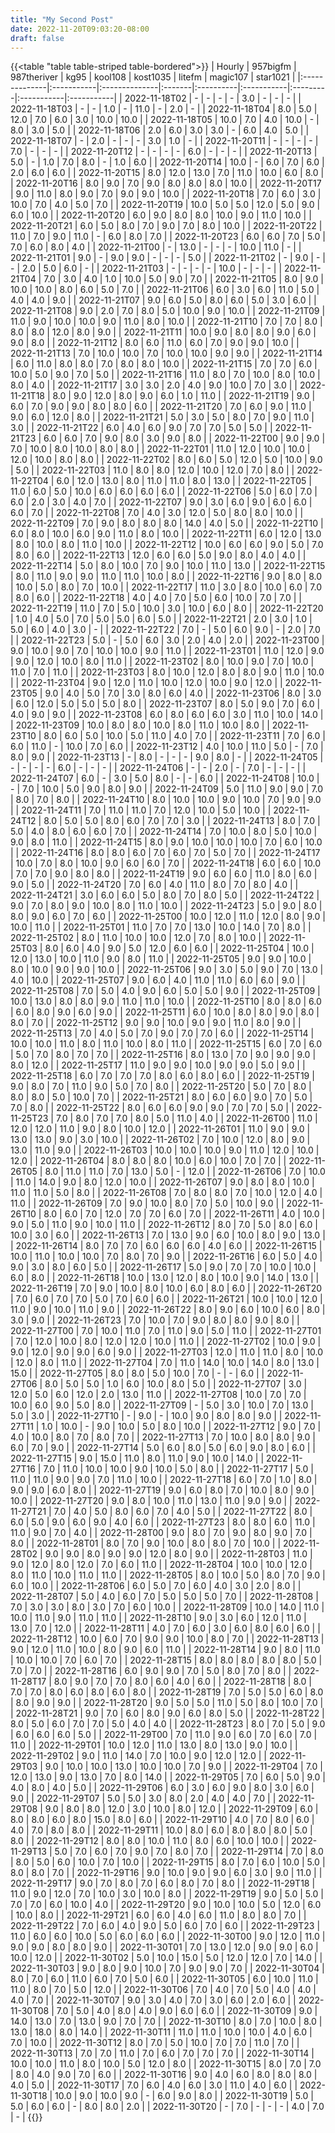 ```yaml
---
title: "My Second Post"
date: 2022-11-20T09:03:20-08:00
draft: false
---
```

{{<table "table table-striped table-bordered">}}
| Hourly        | 957bigfm   | 987theriver   | kg95   | kool108   | kost1035   | litefm   | magic107   | star1021   |
|:--------------|:-----------|:--------------|:-------|:----------|:-----------|:---------|:-----------|:-----------|
| 2022-11-18T02 | -          | -             | -      | -         | 3.0        | -        | -          | -          |
| 2022-11-18T03 | -          | -             | 1.0    | -         | 11.0       | -        | 2.0        | -          |
| 2022-11-18T04 | 8.0        | 5.0           | 12.0   | 7.0       | 6.0        | 3.0      | 10.0       | 10.0       |
| 2022-11-18T05 | 10.0       | 7.0           | 4.0    | 10.0      | -          | 8.0      | 3.0        | 5.0        |
| 2022-11-18T06 | 2.0        | 6.0           | 3.0    | 3.0       | -          | 6.0      | 4.0        | 5.0        |
| 2022-11-18T07 | -          | 2.0           | -      | -         | -          | 3.0      | 1.0        | -          |
| 2022-11-20T11 | -          | -             | -      | -         | 7.0        | -        | -          | -          |
| 2022-11-20T12 | -          | -             | -      | -         | 6.0        | -        | -          | -          |
| 2022-11-20T13 | 5.0        | -             | 1.0    | 7.0       | 8.0        | -        | 1.0        | 6.0        |
| 2022-11-20T14 | 10.0       | -             | 6.0    | 7.0       | 6.0        | 2.0      | 6.0        | 6.0        |
| 2022-11-20T15 | 8.0        | 12.0          | 13.0   | 7.0       | 11.0       | 10.0     | 6.0        | 8.0        |
| 2022-11-20T16 | 8.0        | 9.0           | 7.0    | 9.0       | 8.0        | 8.0      | 8.0        | 10.0       |
| 2022-11-20T17 | 9.0        | 11.0          | 8.0    | 9.0       | 7.0        | 9.0      | 9.0        | 10.0       |
| 2022-11-20T18 | 7.0        | 6.0           | 3.0    | 10.0      | 7.0        | 4.0      | 5.0        | 7.0        |
| 2022-11-20T19 | 10.0       | 5.0           | 5.0    | 12.0      | 5.0        | 9.0      | 6.0        | 10.0       |
| 2022-11-20T20 | 6.0        | 9.0           | 8.0    | 8.0       | 10.0       | 9.0      | 11.0       | 10.0       |
| 2022-11-20T21 | 6.0        | 5.0           | 8.0    | 7.0       | 9.0        | 7.0      | 8.0        | 10.0       |
| 2022-11-20T22 | 11.0       | 7.0           | 9.0    | 11.0      | -          | 6.0      | 8.0        | 7.0        |
| 2022-11-20T23 | 6.0        | 6.0           | 7.0    | 5.0       | 7.0        | 6.0      | 8.0        | 4.0        |
| 2022-11-21T00 | -          | 13.0          | -      | -         | -          | 10.0     | 11.0       | -          |
| 2022-11-21T01 | 9.0        | -             | 9.0    | 9.0       | -          | -        | -          | 5.0        |
| 2022-11-21T02 | -          | 9.0           | -      | -         | 2.0        | 5.0      | 6.0        | -          |
| 2022-11-21T03 | -          | -             | -      | -         | 10.0       | -        | -          | -          |
| 2022-11-21T04 | 7.0        | 3.0           | 4.0    | 1.0       | 10.0       | 5.0      | 9.0        | 7.0        |
| 2022-11-21T05 | 8.0        | 9.0           | 10.0   | 10.0      | 8.0        | 6.0      | 5.0        | 7.0        |
| 2022-11-21T06 | 6.0        | 3.0           | 6.0    | 11.0      | 5.0        | 4.0      | 4.0        | 9.0        |
| 2022-11-21T07 | 9.0        | 6.0           | 5.0    | 8.0       | 6.0        | 5.0      | 3.0        | 6.0        |
| 2022-11-21T08 | 9.0        | 2.0           | 7.0    | 8.0       | 5.0        | 10.0     | 9.0        | 10.0       |
| 2022-11-21T09 | 11.0       | 9.0           | 10.0   | 10.0      | 9.0        | 11.0     | 8.0        | 10.0       |
| 2022-11-21T10 | 7.0        | 7.0           | 8.0    | 8.0       | 8.0        | 12.0     | 8.0        | 9.0        |
| 2022-11-21T11 | 10.0       | 9.0           | 8.0    | 8.0       | 9.0        | 6.0      | 9.0        | 8.0        |
| 2022-11-21T12 | 8.0        | 6.0           | 11.0   | 6.0       | 7.0        | 9.0      | 9.0        | 10.0       |
| 2022-11-21T13 | 7.0        | 10.0          | 10.0   | 7.0       | 10.0       | 10.0     | 9.0        | 9.0        |
| 2022-11-21T14 | 6.0        | 11.0          | 8.0    | 8.0       | 7.0        | 8.0      | 8.0        | 10.0       |
| 2022-11-21T15 | 7.0        | 7.0           | 6.0    | 10.0      | 5.0        | 9.0      | 7.0        | 5.0        |
| 2022-11-21T16 | 11.0       | 8.0           | 7.0    | 10.0      | 8.0        | 10.0     | 8.0        | 4.0        |
| 2022-11-21T17 | 3.0        | 3.0           | 2.0    | 4.0       | 9.0        | 10.0     | 7.0        | 3.0        |
| 2022-11-21T18 | 8.0        | 9.0           | 12.0   | 8.0       | 9.0        | 6.0      | 1.0        | 11.0       |
| 2022-11-21T19 | 9.0        | 6.0           | 7.0    | 9.0       | 9.0        | 8.0      | 8.0        | 6.0        |
| 2022-11-21T20 | 7.0        | 6.0           | 9.0    | 11.0      | 9.0        | 6.0      | 12.0       | 8.0        |
| 2022-11-21T21 | 5.0        | 3.0           | 5.0    | 8.0       | 7.0        | 9.0      | 11.0       | 3.0        |
| 2022-11-21T22 | 6.0        | 4.0           | 6.0    | 9.0       | 7.0        | 7.0      | 5.0        | 5.0        |
| 2022-11-21T23 | 6.0        | 6.0           | 7.0    | 9.0       | 8.0        | 3.0      | 9.0        | 8.0        |
| 2022-11-22T00 | 9.0        | 9.0           | 7.0    | 10.0      | 8.0        | 10.0     | 8.0        | 8.0        |
| 2022-11-22T01 | 11.0       | 12.0          | 10.0   | 10.0      | 12.0       | 10.0     | 8.0        | 8.0        |
| 2022-11-22T02 | 8.0        | 6.0           | 5.0    | 12.0      | 5.0        | 10.0     | 9.0        | 5.0        |
| 2022-11-22T03 | 11.0       | 8.0           | 8.0    | 12.0      | 10.0       | 12.0     | 7.0        | 8.0        |
| 2022-11-22T04 | 6.0        | 12.0          | 13.0   | 8.0       | 11.0       | 11.0     | 8.0        | 13.0       |
| 2022-11-22T05 | 11.0       | 6.0           | 5.0    | 10.0      | 6.0        | 6.0      | 6.0        | 6.0        |
| 2022-11-22T06 | 5.0        | 6.0           | 7.0    | 6.0       | 2.0        | 3.0      | 4.0        | 7.0        |
| 2022-11-22T07 | 9.0        | 3.0           | 6.0    | 9.0       | 6.0        | 6.0      | 6.0        | 7.0        |
| 2022-11-22T08 | 7.0        | 4.0           | 3.0    | 12.0      | 5.0        | 8.0      | 8.0        | 10.0       |
| 2022-11-22T09 | 7.0        | 9.0           | 8.0    | 8.0       | 8.0        | 14.0     | 4.0        | 5.0        |
| 2022-11-22T10 | 6.0        | 8.0           | 10.0   | 6.0       | 9.0        | 11.0     | 8.0        | 10.0       |
| 2022-11-22T11 | 6.0        | 12.0          | 13.0   | 8.0       | 10.0       | 8.0      | 11.0       | 10.0       |
| 2022-11-22T12 | 10.0       | 6.0           | 6.0    | 9.0       | 5.0        | 7.0      | 8.0        | 6.0        |
| 2022-11-22T13 | 12.0       | 6.0           | 6.0    | 5.0       | 9.0        | 8.0      | 4.0        | 4.0        |
| 2022-11-22T14 | 5.0        | 8.0           | 10.0   | 7.0       | 9.0        | 10.0     | 11.0       | 13.0       |
| 2022-11-22T15 | 8.0        | 11.0          | 9.0    | 9.0       | 11.0       | 11.0     | 10.0       | 8.0        |
| 2022-11-22T16 | 9.0        | 8.0           | 8.0    | 10.0      | 5.0        | 8.0      | 7.0        | 10.0       |
| 2022-11-22T17 | 11.0       | 3.0           | 8.0    | 10.0      | 6.0        | 7.0      | 8.0        | 6.0        |
| 2022-11-22T18 | 4.0        | 4.0           | 7.0    | 5.0       | 6.0        | 10.0     | 7.0        | 7.0        |
| 2022-11-22T19 | 11.0       | 7.0           | 5.0    | 10.0      | 3.0        | 10.0     | 6.0        | 8.0        |
| 2022-11-22T20 | 1.0        | 4.0           | 5.0    | 7.0       | 5.0        | 5.0      | 6.0        | 5.0        |
| 2022-11-22T21 | 2.0        | 3.0           | 1.0    | 5.0       | 6.0        | 4.0      | 3.0        | -          |
| 2022-11-22T22 | 7.0        | -             | 5.0    | 6.0       | 9.0        | -        | 2.0        | 7.0        |
| 2022-11-22T23 | 5.0        | -             | 5.0    | 6.0       | 3.0        | 2.0      | 4.0        | 2.0        |
| 2022-11-23T00 | 9.0        | 10.0          | 9.0    | 7.0       | 10.0       | 10.0     | 9.0        | 11.0       |
| 2022-11-23T01 | 11.0       | 12.0          | 9.0    | 9.0       | 12.0       | 10.0     | 8.0        | 11.0       |
| 2022-11-23T02 | 8.0        | 10.0          | 9.0    | 7.0       | 10.0       | 11.0     | 7.0        | 11.0       |
| 2022-11-23T03 | 8.0        | 10.0          | 12.0   | 8.0       | 8.0        | 9.0      | 11.0       | 10.0       |
| 2022-11-23T04 | 9.0        | 12.0          | 11.0   | 10.0      | 12.0       | 10.0     | 9.0        | 12.0       |
| 2022-11-23T05 | 9.0        | 4.0           | 5.0    | 7.0       | 3.0        | 8.0      | 6.0        | 4.0        |
| 2022-11-23T06 | 8.0        | 3.0           | 6.0    | 12.0      | 5.0        | 5.0      | 5.0        | 8.0        |
| 2022-11-23T07 | 8.0        | 5.0           | 9.0    | 7.0       | 6.0        | 4.0      | 9.0        | 9.0        |
| 2022-11-23T08 | 6.0        | 8.0           | 6.0    | 6.0       | 3.0        | 11.0     | 10.0       | 14.0       |
| 2022-11-23T09 | 10.0       | 8.0           | 8.0    | 10.0      | 8.0        | 11.0     | 10.0       | 8.0        |
| 2022-11-23T10 | 8.0        | 6.0           | 5.0    | 10.0      | 5.0        | 11.0     | 4.0        | 7.0        |
| 2022-11-23T11 | 7.0        | 6.0           | 6.0    | 11.0      | -          | 10.0     | 7.0        | 6.0        |
| 2022-11-23T12 | 4.0        | 10.0          | 11.0   | 5.0       | -          | 7.0      | 8.0        | 9.0        |
| 2022-11-23T13 | -          | 8.0           | -      | -         | -          | 9.0      | 8.0        | -          |
| 2022-11-24T05 | -          | -             | -      | -         | 6.0        | -        | -          | -          |
| 2022-11-24T06 | -          | -             | 2.0    | -         | 7.0        | -        | -          | -          |
| 2022-11-24T07 | 6.0        | -             | 3.0    | 5.0       | 8.0        | -        | -          | 6.0        |
| 2022-11-24T08 | 10.0       | -             | 7.0    | 10.0      | 5.0        | 9.0      | 8.0        | 9.0        |
| 2022-11-24T09 | 5.0        | 11.0          | 9.0    | 9.0       | 7.0        | 8.0      | 7.0        | 8.0        |
| 2022-11-24T10 | 8.0        | 10.0          | 10.0   | 9.0       | 10.0       | 7.0      | 9.0        | 9.0        |
| 2022-11-24T11 | 7.0        | 11.0          | 11.0   | 7.0       | 12.0       | 10.0     | 5.0        | 10.0       |
| 2022-11-24T12 | 8.0        | 5.0           | 5.0    | 8.0       | 6.0        | 7.0      | 7.0        | 3.0        |
| 2022-11-24T13 | 8.0        | 7.0           | 5.0    | 4.0       | 8.0        | 6.0      | 6.0        | 7.0        |
| 2022-11-24T14 | 7.0        | 10.0          | 8.0    | 5.0       | 10.0       | 9.0      | 8.0        | 11.0       |
| 2022-11-24T15 | 8.0        | 9.0           | 10.0   | 10.0      | 10.0       | 7.0      | 6.0        | 10.0       |
| 2022-11-24T16 | 8.0        | 8.0           | 6.0    | 7.0       | 6.0        | 7.0      | 5.0        | 7.0        |
| 2022-11-24T17 | 10.0       | 7.0           | 8.0    | 10.0      | 9.0        | 6.0      | 6.0        | 7.0        |
| 2022-11-24T18 | 6.0        | 6.0           | 10.0   | 7.0       | 7.0        | 9.0      | 8.0        | 8.0        |
| 2022-11-24T19 | 9.0        | 6.0           | 6.0    | 11.0      | 8.0        | 6.0      | 9.0        | 5.0        |
| 2022-11-24T20 | 7.0        | 6.0           | 4.0    | 11.0      | 8.0        | 7.0      | 8.0        | 4.0        |
| 2022-11-24T21 | 3.0        | 6.0           | 6.0    | 5.0       | 8.0        | 7.0      | 8.0        | 5.0        |
| 2022-11-24T22 | 9.0        | 7.0           | 8.0    | 9.0       | 10.0       | 8.0      | 11.0       | 10.0       |
| 2022-11-24T23 | 5.0        | 9.0           | 8.0    | 8.0       | 9.0        | 6.0      | 7.0        | 6.0        |
| 2022-11-25T00 | 10.0       | 12.0          | 11.0   | 12.0      | 8.0        | 9.0      | 10.0       | 11.0       |
| 2022-11-25T01 | 11.0       | 7.0           | 7.0    | 13.0      | 10.0       | 14.0     | 7.0        | 8.0        |
| 2022-11-25T02 | 8.0        | 11.0          | 10.0   | 10.0      | 12.0       | 7.0      | 8.0        | 10.0       |
| 2022-11-25T03 | 8.0        | 6.0           | 4.0    | 9.0       | 5.0        | 12.0     | 6.0        | 6.0        |
| 2022-11-25T04 | 10.0       | 12.0          | 13.0   | 10.0      | 11.0       | 9.0      | 8.0        | 11.0       |
| 2022-11-25T05 | 9.0        | 9.0           | 10.0   | 8.0       | 10.0       | 9.0      | 9.0        | 10.0       |
| 2022-11-25T06 | 9.0        | 3.0           | 5.0    | 9.0       | 7.0        | 13.0     | 4.0        | 10.0       |
| 2022-11-25T07 | 9.0        | 6.0           | 4.0    | 11.0      | 11.0       | 6.0      | 6.0        | 9.0        |
| 2022-11-25T08 | 7.0        | 5.0           | 4.0    | 9.0       | 6.0        | 5.0      | 5.0        | 9.0        |
| 2022-11-25T09 | 10.0       | 13.0          | 8.0    | 8.0       | 9.0        | 11.0     | 11.0       | 10.0       |
| 2022-11-25T10 | 8.0        | 8.0           | 6.0    | 6.0       | 8.0        | 9.0      | 6.0        | 9.0        |
| 2022-11-25T11 | 6.0        | 10.0          | 8.0    | 8.0       | 9.0        | 8.0      | 8.0        | 7.0        |
| 2022-11-25T12 | 9.0        | 9.0           | 10.0   | 9.0       | 9.0        | 11.0     | 8.0        | 9.0        |
| 2022-11-25T13 | 7.0        | 4.0           | 5.0    | 7.0       | 9.0        | 7.0      | 7.0        | 6.0        |
| 2022-11-25T14 | 10.0       | 10.0          | 11.0   | 8.0       | 11.0       | 10.0     | 8.0        | 11.0       |
| 2022-11-25T15 | 6.0        | 7.0           | 6.0    | 5.0       | 7.0        | 8.0      | 7.0        | 7.0        |
| 2022-11-25T16 | 8.0        | 13.0          | 7.0    | 9.0       | 9.0        | 9.0      | 8.0        | 12.0       |
| 2022-11-25T17 | 11.0       | 9.0           | 9.0    | 10.0      | 9.0        | 9.0      | 5.0        | 9.0        |
| 2022-11-25T18 | 6.0        | 7.0           | 7.0    | 7.0       | 8.0        | 6.0      | 8.0        | 6.0        |
| 2022-11-25T19 | 9.0        | 8.0           | 7.0    | 11.0      | 9.0        | 5.0      | 7.0        | 8.0        |
| 2022-11-25T20 | 5.0        | 7.0           | 8.0    | 8.0       | 8.0        | 5.0      | 10.0       | 7.0        |
| 2022-11-25T21 | 8.0        | 6.0           | 6.0    | 9.0       | 7.0        | 5.0      | 7.0        | 8.0        |
| 2022-11-25T22 | 8.0        | 6.0           | 6.0    | 9.0       | 9.0        | 7.0      | 7.0        | 5.0        |
| 2022-11-25T23 | 7.0        | 8.0           | 7.0    | 7.0       | 8.0        | 5.0      | 11.0       | 4.0        |
| 2022-11-26T00 | 11.0       | 12.0          | 12.0   | 11.0      | 9.0        | 8.0      | 10.0       | 12.0       |
| 2022-11-26T01 | 11.0       | 9.0           | 9.0    | 13.0      | 13.0       | 9.0      | 3.0        | 10.0       |
| 2022-11-26T02 | 7.0        | 10.0          | 12.0   | 8.0       | 9.0        | 13.0     | 11.0       | 9.0        |
| 2022-11-26T03 | 10.0       | 10.0          | 10.0   | 9.0       | 11.0       | 12.0     | 10.0       | 12.0       |
| 2022-11-26T04 | 8.0        | 8.0           | 8.0    | 10.0      | 6.0        | 10.0     | 7.0        | 7.0        |
| 2022-11-26T05 | 8.0        | 11.0          | 11.0   | 7.0       | 13.0       | 5.0      | -          | 12.0       |
| 2022-11-26T06 | 7.0        | 10.0          | 11.0   | 14.0      | 9.0        | 8.0      | 12.0       | 10.0       |
| 2022-11-26T07 | 9.0        | 8.0           | 8.0    | 10.0      | 11.0       | 11.0     | 5.0        | 8.0        |
| 2022-11-26T08 | 7.0        | 8.0           | 8.0    | 7.0       | 10.0       | 12.0     | 4.0        | 11.0       |
| 2022-11-26T09 | 7.0        | 9.0           | 10.0   | 8.0       | 7.0        | 5.0      | 10.0       | 9.0        |
| 2022-11-26T10 | 8.0        | 6.0           | 7.0    | 12.0      | 7.0        | 7.0      | 6.0        | 7.0        |
| 2022-11-26T11 | 4.0        | 10.0          | 9.0    | 5.0       | 11.0       | 9.0      | 10.0       | 11.0       |
| 2022-11-26T12 | 8.0        | 7.0           | 5.0    | 8.0       | 6.0        | 10.0     | 3.0        | 6.0        |
| 2022-11-26T13 | 7.0        | 13.0          | 9.0    | 6.0       | 10.0       | 8.0      | 9.0        | 13.0       |
| 2022-11-26T14 | 8.0        | 7.0           | 7.0    | 6.0       | 6.0        | 6.0      | 4.0        | 6.0        |
| 2022-11-26T15 | 10.0       | 11.0          | 10.0   | 10.0      | 7.0        | 8.0      | 7.0        | 9.0        |
| 2022-11-26T16 | 6.0        | 5.0           | 4.0    | 9.0       | 3.0        | 8.0      | 6.0        | 5.0        |
| 2022-11-26T17 | 5.0        | 9.0           | 7.0    | 7.0       | 10.0       | 10.0     | 6.0        | 8.0        |
| 2022-11-26T18 | 10.0       | 13.0          | 12.0   | 8.0       | 10.0       | 9.0      | 14.0       | 13.0       |
| 2022-11-26T19 | 7.0        | 9.0           | 10.0   | 8.0       | 10.0       | 6.0      | 8.0        | 6.0        |
| 2022-11-26T20 | 7.0        | 6.0           | 7.0    | 7.0       | 5.0        | 7.0      | 6.0        | 6.0        |
| 2022-11-26T21 | 10.0       | 10.0          | 12.0   | 11.0      | 9.0        | 10.0     | 11.0       | 9.0        |
| 2022-11-26T22 | 8.0        | 9.0           | 6.0    | 10.0      | 6.0        | 8.0      | 3.0        | 9.0        |
| 2022-11-26T23 | 7.0        | 10.0          | 7.0    | 9.0       | 8.0        | 8.0      | 9.0        | 8.0        |
| 2022-11-27T00 | 7.0        | 10.0          | 11.0   | 7.0       | 11.0       | 9.0      | 5.0        | 11.0       |
| 2022-11-27T01 | 7.0        | 12.0          | 10.0   | 8.0       | 12.0       | 12.0     | 10.0       | 11.0       |
| 2022-11-27T02 | 10.0       | 9.0           | 9.0    | 12.0      | 9.0        | 9.0      | 6.0        | 9.0        |
| 2022-11-27T03 | 12.0       | 11.0          | 11.0   | 8.0       | 10.0       | 12.0     | 8.0        | 11.0       |
| 2022-11-27T04 | 7.0        | 11.0          | 14.0   | 10.0      | 14.0       | 8.0      | 13.0       | 15.0       |
| 2022-11-27T05 | 8.0        | 8.0           | 5.0    | 10.0      | 7.0        | -        | -          | 6.0        |
| 2022-11-27T06 | 8.0        | 5.0           | 5.0    | 1.0       | 6.0        | 10.0     | 8.0        | 5.0        |
| 2022-11-27T07 | 3.0        | 12.0          | 5.0    | 6.0       | 12.0       | 2.0      | 13.0       | 11.0       |
| 2022-11-27T08 | 10.0       | 7.0           | 7.0    | 10.0      | 6.0        | 9.0      | 5.0        | 8.0        |
| 2022-11-27T09 | -          | 5.0           | 3.0    | 10.0      | 7.0        | 13.0     | 5.0        | 3.0        |
| 2022-11-27T10 | -          | 9.0           | -      | 10.0      | 9.0        | 8.0      | 8.0        | 9.0        |
| 2022-11-27T11 | 1.0        | 10.0          | -      | 9.0       | 10.0       | 5.0      | 8.0        | 10.0       |
| 2022-11-27T12 | 9.0        | 7.0           | 4.0    | 10.0      | 8.0        | 7.0      | 8.0        | 7.0        |
| 2022-11-27T13 | 7.0        | 10.0          | 8.0    | 8.0       | 9.0        | 6.0      | 7.0        | 9.0        |
| 2022-11-27T14 | 5.0        | 6.0           | 8.0    | 5.0       | 6.0        | 9.0      | 8.0        | 6.0        |
| 2022-11-27T15 | 9.0        | 15.0          | 11.0   | 8.0       | 11.0       | 9.0      | 10.0       | 14.0       |
| 2022-11-27T16 | 7.0        | 11.0          | 10.0   | 10.0      | 9.0        | 10.0     | 5.0        | 8.0        |
| 2022-11-27T17 | 5.0        | 11.0          | 11.0   | 9.0       | 9.0        | 7.0      | 11.0       | 10.0       |
| 2022-11-27T18 | 6.0        | 7.0           | 1.0    | 8.0       | 9.0        | 9.0      | 6.0        | 8.0        |
| 2022-11-27T19 | 9.0        | 6.0           | 8.0    | 7.0       | 10.0       | 8.0      | 9.0        | 10.0       |
| 2022-11-27T20 | 9.0        | 8.0           | 10.0   | 11.0      | 13.0       | 11.0     | 9.0        | 9.0        |
| 2022-11-27T21 | 7.0        | 4.0           | 5.0    | 8.0       | 6.0        | 7.0      | 4.0        | 5.0        |
| 2022-11-27T22 | 8.0        | 6.0           | 5.0    | 9.0       | 6.0        | 9.0      | 4.0        | 6.0        |
| 2022-11-27T23 | 8.0        | 8.0           | 6.0    | 11.0      | 11.0       | 9.0      | 7.0        | 4.0        |
| 2022-11-28T00 | 9.0        | 8.0           | 7.0    | 9.0       | 8.0        | 9.0      | 7.0        | 8.0        |
| 2022-11-28T01 | 8.0        | 7.0           | 9.0    | 10.0      | 8.0        | 8.0      | 7.0        | 10.0       |
| 2022-11-28T02 | 9.0        | 9.0           | 8.0    | 9.0       | 9.0        | 12.0     | 8.0        | 9.0        |
| 2022-11-28T03 | 11.0       | 9.0           | 12.0   | 8.0       | 12.0       | 7.0      | 6.0        | 11.0       |
| 2022-11-28T04 | 10.0       | 10.0          | 12.0   | 8.0       | 11.0       | 10.0     | 11.0       | 11.0       |
| 2022-11-28T05 | 8.0        | 10.0          | 5.0    | 8.0       | 7.0        | 9.0      | 6.0        | 10.0       |
| 2022-11-28T06 | 6.0        | 5.0           | 7.0    | 6.0       | 4.0        | 3.0      | 2.0        | 8.0        |
| 2022-11-28T07 | 5.0        | 4.0           | 6.0    | 7.0       | 5.0        | 5.0      | 5.0        | 7.0        |
| 2022-11-28T08 | 7.0        | 3.0           | 3.0    | 8.0       | 3.0        | 7.0      | 6.0        | 10.0       |
| 2022-11-28T09 | 10.0       | 14.0          | 11.0   | 10.0      | 11.0       | 9.0      | 11.0       | 11.0       |
| 2022-11-28T10 | 9.0        | 3.0           | 6.0    | 12.0      | 11.0       | 13.0     | 7.0        | 12.0       |
| 2022-11-28T11 | 4.0        | 7.0           | 6.0    | 3.0       | 6.0        | 8.0      | 6.0        | 6.0        |
| 2022-11-28T12 | 10.0       | 6.0           | 7.0    | 9.0       | 9.0        | 10.0     | 8.0        | 7.0        |
| 2022-11-28T13 | 9.0        | 12.0          | 11.0   | 10.0      | 8.0        | 9.0      | 6.0        | 11.0       |
| 2022-11-28T14 | 9.0        | 8.0           | 11.0   | 10.0      | 10.0       | 7.0      | 6.0        | 7.0        |
| 2022-11-28T15 | 8.0        | 8.0           | 8.0    | 8.0       | 8.0        | 5.0      | 7.0        | 7.0        |
| 2022-11-28T16 | 6.0        | 9.0           | 9.0    | 7.0       | 5.0        | 8.0      | 7.0        | 8.0        |
| 2022-11-28T17 | 8.0        | 9.0           | 7.0    | 7.0       | 8.0        | 6.0      | 4.0        | 6.0        |
| 2022-11-28T18 | 8.0        | 7.0           | 7.0    | 8.0       | 6.0        | 8.0      | 6.0        | 8.0        |
| 2022-11-28T19 | 7.0        | 5.0           | 5.0    | 6.0       | 8.0        | 8.0      | 9.0        | 9.0        |
| 2022-11-28T20 | 9.0        | 5.0           | 5.0    | 11.0      | 5.0        | 8.0      | 10.0       | 7.0        |
| 2022-11-28T21 | 9.0        | 7.0           | 6.0    | 8.0       | 9.0        | 6.0      | 8.0        | 5.0        |
| 2022-11-28T22 | 8.0        | 5.0           | 6.0    | 7.0       | 7.0        | 5.0      | 4.0        | 4.0        |
| 2022-11-28T23 | 8.0        | 7.0           | 5.0    | 9.0       | 6.0        | 6.0      | 6.0        | 5.0        |
| 2022-11-29T00 | 7.0        | 11.0          | 9.0    | 6.0       | 7.0        | 6.0      | 7.0        | 11.0       |
| 2022-11-29T01 | 10.0       | 12.0          | 11.0   | 13.0      | 8.0        | 13.0     | 9.0        | 10.0       |
| 2022-11-29T02 | 9.0        | 11.0          | 14.0   | 7.0       | 10.0       | 9.0      | 12.0       | 12.0       |
| 2022-11-29T03 | 9.0        | 10.0          | 10.0   | 13.0      | 10.0       | 10.0     | 7.0        | 9.0        |
| 2022-11-29T04 | 7.0        | 12.0          | 13.0   | 9.0       | 13.0       | 7.0      | 8.0        | 14.0       |
| 2022-11-29T05 | 7.0        | 6.0           | 5.0    | 9.0       | 4.0        | 8.0      | 4.0        | 5.0        |
| 2022-11-29T06 | 6.0        | 3.0           | 6.0    | 9.0       | 8.0        | 3.0      | 6.0        | 9.0        |
| 2022-11-29T07 | 5.0        | 5.0           | 3.0    | 8.0       | 2.0        | 4.0      | 4.0        | 7.0        |
| 2022-11-29T08 | 9.0        | 8.0           | 8.0    | 12.0      | 3.0        | 10.0     | 8.0        | 12.0       |
| 2022-11-29T09 | 6.0        | 8.0           | 8.0    | 6.0       | 8.0        | 15.0     | 8.0        | 6.0        |
| 2022-11-29T10 | 4.0        | 7.0           | 8.0    | 6.0       | 4.0        | 7.0      | 8.0        | 8.0        |
| 2022-11-29T11 | 10.0       | 8.0           | 6.0    | 8.0       | 8.0        | 8.0      | 5.0        | 8.0        |
| 2022-11-29T12 | 8.0        | 8.0           | 10.0   | 11.0      | 8.0        | 6.0      | 10.0       | 10.0       |
| 2022-11-29T13 | 5.0        | 7.0           | 6.0    | 7.0       | 9.0        | 7.0      | 8.0        | 7.0        |
| 2022-11-29T14 | 7.0        | 8.0           | 8.0    | 5.0       | 6.0        | 10.0     | 7.0        | 10.0       |
| 2022-11-29T15 | 8.0        | 7.0           | 6.0    | 10.0      | 5.0        | 8.0      | 8.0        | 7.0        |
| 2022-11-29T16 | 9.0        | 10.0          | 9.0    | 9.0       | 6.0        | 3.0      | 9.0        | 11.0       |
| 2022-11-29T17 | 9.0        | 7.0           | 8.0    | 7.0       | 6.0        | 8.0      | 7.0        | 8.0        |
| 2022-11-29T18 | 11.0       | 9.0           | 12.0   | 7.0       | 10.0       | 3.0      | 10.0       | 8.0        |
| 2022-11-29T19 | 9.0        | 5.0           | 5.0    | 7.0       | 7.0        | 6.0      | 10.0       | 4.0        |
| 2022-11-29T20 | 9.0        | 10.0          | 10.0   | 5.0       | 12.0       | 6.0      | 10.0       | 8.0        |
| 2022-11-29T21 | 6.0        | 6.0           | 4.0    | 6.0       | 11.0       | 8.0      | 8.0        | 7.0        |
| 2022-11-29T22 | 7.0        | 6.0           | 4.0    | 9.0       | 5.0        | 6.0      | 7.0        | 6.0        |
| 2022-11-29T23 | 11.0       | 6.0           | 6.0    | 10.0      | 5.0        | 6.0      | 6.0        | 6.0        |
| 2022-11-30T00 | 9.0        | 12.0          | 11.0   | 9.0       | 9.0        | 8.0      | 8.0        | 9.0        |
| 2022-11-30T01 | 7.0        | 13.0          | 12.0   | 9.0       | 9.0        | 6.0      | 10.0       | 12.0       |
| 2022-11-30T02 | 5.0        | 10.0          | 15.0   | 5.0       | 12.0       | 12.0     | 7.0        | 14.0       |
| 2022-11-30T03 | 9.0        | 8.0           | 9.0    | 10.0      | 7.0        | 9.0      | 9.0        | 7.0        |
| 2022-11-30T04 | 8.0        | 7.0           | 6.0    | 11.0      | 6.0        | 7.0      | 5.0        | 6.0        |
| 2022-11-30T05 | 6.0        | 10.0          | 11.0   | 11.0      | 8.0        | 7.0      | 5.0        | 12.0       |
| 2022-11-30T06 | 7.0        | 4.0           | 7.0    | 5.0       | 4.0        | 4.0      | 4.0        | 7.0        |
| 2022-11-30T07 | 9.0        | 3.0           | 4.0    | 7.0       | 3.0        | 6.0      | 2.0        | 6.0        |
| 2022-11-30T08 | 7.0        | 5.0           | 4.0    | 8.0       | 4.0        | 9.0      | 6.0        | 6.0        |
| 2022-11-30T09 | 9.0        | 14.0          | 13.0   | 7.0       | 13.0       | 9.0      | 7.0        | 7.0        |
| 2022-11-30T10 | 8.0        | 7.0           | 10.0   | 8.0       | 13.0       | 18.0     | 8.0        | 14.0       |
| 2022-11-30T11 | 11.0       | 11.0          | 10.0   | 10.0      | 4.0        | 6.0      | 7.0        | 10.0       |
| 2022-11-30T12 | 8.0        | 7.0           | 5.0    | 10.0      | 7.0        | 7.0      | 11.0       | 7.0        |
| 2022-11-30T13 | 7.0        | 7.0           | 11.0   | 7.0       | 6.0        | 7.0      | 7.0        | 7.0        |
| 2022-11-30T14 | 10.0       | 10.0          | 11.0   | 8.0       | 10.0       | 5.0      | 12.0       | 8.0        |
| 2022-11-30T15 | 8.0        | 7.0           | 7.0    | 8.0       | 4.0        | 9.0      | 7.0        | 6.0        |
| 2022-11-30T16 | 9.0        | 4.0           | 6.0    | 8.0       | 8.0        | 8.0      | 4.0        | 5.0        |
| 2022-11-30T17 | 7.0        | 6.0           | 4.0    | 6.0       | 3.0        | 11.0     | 4.0        | 6.0        |
| 2022-11-30T18 | 10.0       | 9.0           | 10.0   | 9.0       | -          | 6.0      | 9.0        | 8.0        |
| 2022-11-30T19 | 5.0        | 5.0           | 6.0    | 6.0       | -          | 8.0      | 8.0        | 2.0        |
| 2022-11-30T20 | -          | 7.0           | -      | -         | -          | 4.0      | 7.0        | -          |
{{</table>}}
